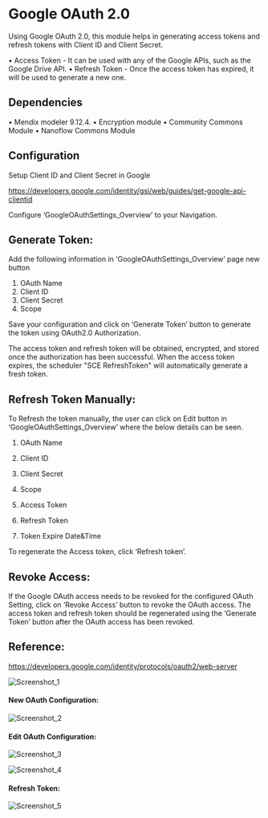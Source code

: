 # Google OAuth 2.0

Using Google OAuth 2.0, this module helps in generating access tokens and refresh tokens with Client ID and Client Secret.

•	Access Token - It can be used with any of the Google APIs, such as the Google Drive API. 
•	Refresh Token - Once the access token has expired, it will be used to generate a new one.

## Dependencies
•	Mendix modeler 9.12.4.
•	Encryption module
•	Community Commons Module
•	Nanoflow Commons Module

## Configuration
Setup Client ID and Client Secret in Google

https://developers.google.com/identity/gsi/web/guides/get-google-api-clientid

Configure ‘GoogleOAuthSettings_Overview’ to your Navigation.

## Generate Token:

Add the following information in ‘GoogleOAuthSettings_Overview’ page new button
1.	OAuth Name
2.	Client ID
3.	Client Secret
4.	Scope

Save your configuration and click on ‘Generate Token’ button to generate the token using OAuth2.0 Authorization.

The access token and refresh token will be obtained, encrypted, and stored once the authorization has been successful.
When the access token expires, the scheduler "SCE RefreshToken" will automatically generate a fresh token.

## Refresh Token Manually:

To Refresh the token manually, the user can click on Edit button in ‘GoogleOAuthSettings_Overview’ where the below details can be seen.

1.	OAuth Name

2.	Client ID

3.	Client Secret

4.	Scope

5.	Access Token

6.	Refresh Token

7.	Token Expire Date&Time

To regenerate the Access token, click ‘Refresh token’.

## Revoke Access:

If the Google OAuth access needs to be revoked for the configured OAuth Setting, click on ‘Revoke Access’ button to revoke the OAuth access. The access token and refresh token should be regenerated using the ‘Generate Token’ button after the OAuth access has been revoked.

## Reference:
https://developers.google.com/identity/protocols/oauth2/web-server

![Screenshot_1](https://user-images.githubusercontent.com/23263603/221199499-610c3b3b-7901-4500-9efd-ce05f516c194.png)

#### New OAuth Configuration:

![Screenshot_2](https://user-images.githubusercontent.com/23263603/221199515-11372762-9874-4b82-96ee-635dc3fabb9a.png)

#### Edit OAuth Configuration:

![Screenshot_3](https://user-images.githubusercontent.com/23263603/221199526-27c71215-329b-4ac3-9dd4-788b7bb51d11.png)

![Screenshot_4](https://user-images.githubusercontent.com/23263603/221199537-f0e9672a-bb50-4336-8365-d82d939f3945.png)

#### Refresh Token:

![Screenshot_5](https://user-images.githubusercontent.com/23263603/221199663-81a629ce-e9fc-410f-9155-c259fabb5e88.png)

